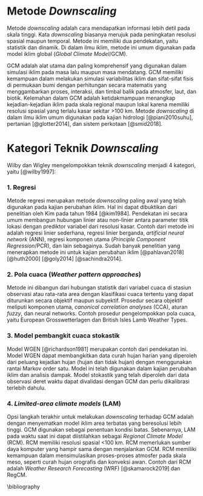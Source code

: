 # Metode *Downscaling* 

Metode *downscaling* adalah cara mendapatkan informasi lebih detil pada skala tinggi. Kata *downscaling* biasanya merujuk pada peningkatan resolusi spasial maupun temporal. Metode ini memiliki dua pendekatan, yaitu statistik dan dinamik. Di dalam ilmu iklim, metode ini umum digunakan pada model iklim global (*Global Climate Model*/GCM). 

GCM adalah alat utama dan paling komprehensif yang digunakan dalam simulasi iklim pada masa lalu maupun masa mendatang. GCM memiliki kemampuan dalam melakukan simulasi variabilitas iklim dan sifat-sifat fisis di permukaan bumi dengan perhitungan secara matematis yang menggambarkan proses, interaksi, dan timbal balik pada atmosfer, laut, dan biotik. Kelemahan dalam GCM adalah ketidakmampuan menangkap kejadian-kejadian iklim pada skala regional maupun lokal karena memiliki resolusi spasial yang terlalu kasar sekitar >100 km. Metode *downscaling* di dalam ilmu iklim umum digunakan pada kajian hidrologi [@piani2010suhu], pertanian [@glotter2014], dan sistem perkotaan [@smid2018].


# Kategori Teknik *Downscaling*

Wilby dan Wigley mengelompokkan teknik *downscaling* menjadi 4 kategori, yaitu [@wilby1997]:

### 1. Regresi

Metode regresi merupakan metode *downscaling* paling awal yang telah digunakan pada kajian perubahan iklim. Hal ini dapat dibuktikan dari penelitian oleh Kim pada tahun 1984 [@kim1984]. Pendekatan ini secara umum membangun hubungan linier atau non-linier antara parameter titik lokasi dengan prediktor variabel dari resolusi kasar. Contoh dari metode ini adalah regresi linier sederhana, regresi linier berganda, *artificial neural network* (ANN), regresi komponen utama (*Principle Component Regression*/PCR), dan lain sebagainya. Sudah banyak penelitian yang menerapkan metode ini untuk kajian perubahan iklim [@pahlavan2018] [@huth2000] [@goly2014] [@sachindra2014]. 

### 2. Pola cuaca (*Weather pattern approaches*)

Metode ini dibangun dari hubungan statistik dari variabel cuaca di stasiun observasi atau rata-rata area dengan klasifikasi cuaca tertentu yang dapat diturunkan secara objektif maupun subyektif. Prosedur secara objektif meliputi komponen utama, *canonical correlation analyses* (CCA), aturan *fuzzy*, dan neural networks. Contoh prosedur pengelompokkan pola cuaca, yaitu European Grosswetterlagen dan British Isles Lamb Weather Types. 

### 3. Model pembangkit cuaca stokastik

Model WGEN [@richardson1981] merupakan contoh dari pendekatan ini. Model WGEN dapat membangkitkan data curah hujan harian yang diperoleh dari peluang kejadian hujan (hujan dan tidak hujan) dengan menggunakan rantai Markov order satu. Model ini telah digunakan dalam kajian perubahan iklim dan analisis dampak. Model stokastik yang telah diperoleh dari data observasi deret waktu dapat divalidasi dengan GCM dan perlu dikalibrasi terlebih dahulu.

### 4. *Limited-area climate models* (LAM)

Opsi langkah terakhir untuk melakukan *downscaling* terhadap GCM adalah dengan menyematkan model iklim area terbatas yang beresolusi lebih tinggi. GCM digunakan sebagai penentuan kondisi batas. Sebenarnya, LAM pada waktu saat ini dapat diistilahkan sebagai *Regional Climate Model* (RCM). RCM memiliki resolusi spasial <100 km. RCM memerlukan sumber daya komputer yang hampir sama dengan menjalankan GCM. RCM memiliki kemampuan dalam mensimulasikan proses-proses atmosfer pada skala meso, seperti curah hujan orografis dan konveksi awan. Contoh dari RCM adalah *Weather Research Forecasting* (WRF) [@skamarock2019] dan RegCM.


\bibliography